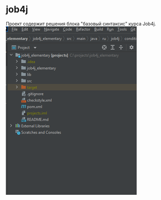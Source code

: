 # job4j
Проект содержит решения блока "базовый синтаксис" курса Job4j.
![Image of Yaktocat](https://github.com/anquil/job4j_elementary/blob/master/images/%D1%81%D1%85%D0%B5%D0%BC%D0%B0%20%D0%BF%D1%80%D0%BE%D0%B5%D0%BA%D1%82%D0%B0.png)
